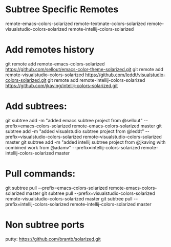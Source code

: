 Subtree Specific Remotes
========================

remote-emacs-colors-solarized
remote-textmate-colors-solarized
remote-visualstudio-colors-solarized
remote-intellij-colors-solarized

Add remotes history
===================
git remote add remote-emacs-colors-solarized https://github.com/sellout/emacs-color-theme-solarized.git
git remote add remote-visualstudio-colors-solarized https://github.com/leddt/visualstudio-colors-solarized.git
git remote add remote-intellij-colors-solarized https://github.com/jkaving/intellij-colors-solarized.git

Add subtrees:
============
git subtree add -m "added emacs subtree project from @sellout" --prefix=emacs-colors-solarized remote-emacs-colors-solarized master
git subtree add -m "added visualstudio subtree project from @leddt" --prefix=visualstudio-colors-solarized remote-visualstudio-colors-solarized master
git subtree add -m "added intellij subtree project from @jkaving with combined work from @adamv" --prefix=intellij-colors-solarized remote-intellij-colors-solarized master

Pull commands:
==============
git subtree pull --prefix=emacs-colors-solarized remote-emacs-colors-solarized master
git subtree pull --prefix=visualstudio-colors-solarized remote-visualstudio-colors-solarized master
git subtree pull --prefix=intellij-colors-solarized remote-intellij-colors-solarized master

Non subtree ports
=================
putty: https://github.com/brantb/solarized.git
